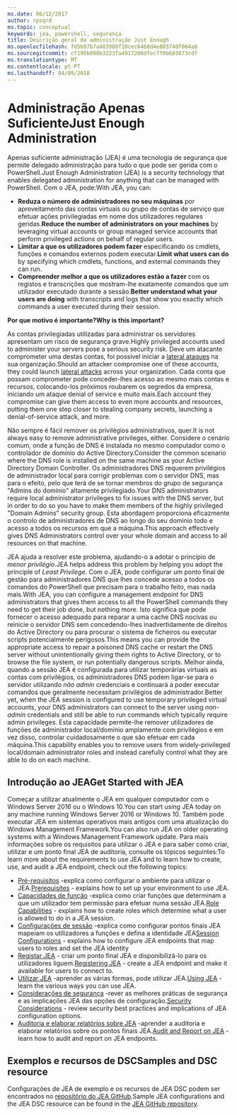 ```yaml
---
ms.date: 06/12/2017
author: rpsqrd
ms.topic: conceptual
keywords: jea, powershell, segurança
title: Descrição geral da administração Just Enough
ms.openlocfilehash: fd5b97b7a483908f10cec6460d4e803740f064a8
ms.sourcegitcommit: cf195b090b3223fa4917206dfec7f0b603873cdf
ms.translationtype: MT
ms.contentlocale: pt-PT
ms.lasthandoff: 04/09/2018
---
```

# <a name="just-enough-administration"></a><span data-ttu-id="01f1e-103">Administração Apenas Suficiente</span><span class="sxs-lookup"><span data-stu-id="01f1e-103">Just Enough Administration</span></span>

<span data-ttu-id="01f1e-104">Apenas suficiente administração (JEA) é uma tecnologia de segurança que permite delegado administração para tudo o que pode ser gerida com o PowerShell.</span><span class="sxs-lookup"><span data-stu-id="01f1e-104">Just Enough Administration (JEA) is a security technology that enables delegated administration for anything that can be managed with PowerShell.</span></span>
<span data-ttu-id="01f1e-105">Com o JEA, pode:</span><span class="sxs-lookup"><span data-stu-id="01f1e-105">With JEA, you can:</span></span>

- <span data-ttu-id="01f1e-106">**Reduza o número de administradores no seu máquinas** por aproveitamento das contas virtuais ou grupo de contas de serviço que efetuar ações privilegiadas em nome dos utilizadores regulares geridas.</span><span class="sxs-lookup"><span data-stu-id="01f1e-106">**Reduce the number of administrators on your machines** by leveraging virtual accounts or group managed service accounts that perform privileged actions on behalf of regular users.</span></span>
- <span data-ttu-id="01f1e-107">**Limitar a que os utilizadores podem fazer** especificando os cmdlets, funções e comandos externos podem executar.</span><span class="sxs-lookup"><span data-stu-id="01f1e-107">**Limit what users can do** by specifying which cmdlets, functions, and external commands they can run.</span></span>
- <span data-ttu-id="01f1e-108">**Compreender melhor a que os utilizadores estão a fazer** com os registos e transcrições que mostram-lhe exatamente comandos que um utilizador executado durante a sessão.</span><span class="sxs-lookup"><span data-stu-id="01f1e-108">**Better understand what your users are doing** with transcripts and logs that show you exactly which commands a user executed during their session.</span></span>

<span data-ttu-id="01f1e-109">**Por que motivo é importante?**</span><span class="sxs-lookup"><span data-stu-id="01f1e-109">**Why is this important?**</span></span>

<span data-ttu-id="01f1e-110">As contas privilegiadas utilizadas para administrar os servidores apresentam um risco de segurança grave.</span><span class="sxs-lookup"><span data-stu-id="01f1e-110">Highly privileged accounts used to administer your servers pose a serious security risk.</span></span>
<span data-ttu-id="01f1e-111">Deve um atacante comprometer uma destas contas, foi possível iniciar a [lateral ataques](http://aka.ms/pth) na sua organização.</span><span class="sxs-lookup"><span data-stu-id="01f1e-111">Should an attacker compromise one of these accounts, they could launch [lateral attacks](http://aka.ms/pth) across your organization.</span></span>
<span data-ttu-id="01f1e-112">Cada conta que possam comprometer pode conceder-lhes acesso ao mesmo mais contas e recursos, colocando-los próximos roubarem os segredos da empresa, iniciando um ataque denial of service e muito mais.</span><span class="sxs-lookup"><span data-stu-id="01f1e-112">Each account they compromise can give them access to even more accounts and resources, putting them one step closer to stealing company secrets, launching a denial-of-service attack, and more.</span></span>

<span data-ttu-id="01f1e-113">Não sempre é fácil remover os privilégios administrativos, quer.</span><span class="sxs-lookup"><span data-stu-id="01f1e-113">It is not always easy to remove administrative privileges, either.</span></span>
<span data-ttu-id="01f1e-114">Considere o cenário comum, onde a função de DNS é instalada no mesmo computador como o controlador de domínio do Active Directory.</span><span class="sxs-lookup"><span data-stu-id="01f1e-114">Consider the common scenario where the DNS role is installed on the same machine as your Active Directory Domain Controller.</span></span>
<span data-ttu-id="01f1e-115">Os administradores DNS requerem privilégios de administrador local para corrigir problemas com o servidor DNS, mas para o efeito, pelo que terá de se tornar membros do grupo de segurança "Admins do domínio" altamente privilegiado.</span><span class="sxs-lookup"><span data-stu-id="01f1e-115">Your DNS administrators require local administrator privileges to fix issues with the DNS server, but in order to do so you have to make them members of the highly privileged "Domain Admins" security group.</span></span>
<span data-ttu-id="01f1e-116">Esta abordagem proporciona eficazmente o controlo de administradores de DNS ao longo do seu domínio todo e acesso a todos os recursos em que a máquina.</span><span class="sxs-lookup"><span data-stu-id="01f1e-116">This approach effectively gives DNS Administrators control over your whole domain and access to all resources on that machine.</span></span>

<span data-ttu-id="01f1e-117">JEA ajuda a resolver este problema, ajudando-o a adotar o princípio de *menor privilégio*.</span><span class="sxs-lookup"><span data-stu-id="01f1e-117">JEA helps address this problem by helping you adopt the principle of *Least Privilege*.</span></span>
<span data-ttu-id="01f1e-118">Com o JEA, pode configurar um ponto final de gestão para administradores DNS que lhes concede acesso a todos os comandos do PowerShell que precisam para o trabalho feito, mas nada mais.</span><span class="sxs-lookup"><span data-stu-id="01f1e-118">With JEA, you can configure a management endpoint for DNS administrators that gives them access to all the PowerShell commands they need to get their job done, but nothing more.</span></span>
<span data-ttu-id="01f1e-119">Isto significa que pode fornecer o acesso adequado para reparar a uma cache DNS nocivas ou reinicie o servidor DNS sem concedendo-lhes inadvertidamente de direitos do Active Directory ou para procurar o sistema de ficheiros ou executar scripts potencialmente perigosos.</span><span class="sxs-lookup"><span data-stu-id="01f1e-119">This means you can provide the appropriate access to repair a poisoned DNS cache or restart the DNS server without unintentionally giving them rights to Active Directory, or to browse the file system, or run potentially dangerous scripts.</span></span>
<span data-ttu-id="01f1e-120">Melhor ainda, quando a sessão JEA é configurada para utilizar temporárias virtuais as contas com privilégios, os administradores DNS podem ligar-se para o servidor utilizando *não admin* credenciais e continuará a poder executar comandos que geralmente necessitam privilégios de administrador.</span><span class="sxs-lookup"><span data-stu-id="01f1e-120">Better yet, when the JEA session is configured to use temporary privileged virtual accounts, your DNS administrators can connect to the server using *non-admin* credentials and still be able to run commands which typically require admin privileges.</span></span>
<span data-ttu-id="01f1e-121">Esta capacidade permite-lhe remover utilizadores de funções de administrador local/domínio amplamente com privilégios e em vez disso, controlar cuidadosamente o que são efetuar em cada máquina.</span><span class="sxs-lookup"><span data-stu-id="01f1e-121">This capability enables you to remove users from widely-privileged local/domain administrator roles and instead carefully control what they are able to do on each machine.</span></span>

## <a name="get-started-with-jea"></a><span data-ttu-id="01f1e-122">Introdução ao JEA</span><span class="sxs-lookup"><span data-stu-id="01f1e-122">Get Started with JEA</span></span>

<span data-ttu-id="01f1e-123">Começar a utilizar atualmente o JEA em qualquer computador com o Windows Server 2016 ou o Windows 10.</span><span class="sxs-lookup"><span data-stu-id="01f1e-123">You can start using JEA today on any machine running Windows Server 2016 or Windows 10.</span></span>
<span data-ttu-id="01f1e-124">Também pode executar JEA em sistemas operativos mais antigos com uma atualização do Windows Management Framework.</span><span class="sxs-lookup"><span data-stu-id="01f1e-124">You can also run JEA on older operating systems with a Windows Management Framework update.</span></span>
<span data-ttu-id="01f1e-125">Para mais informações sobre os requisitos para utilizar o JEA e para saber como criar, utilizar e um ponto final JEA de auditoria, consulte os tópicos seguintes:</span><span class="sxs-lookup"><span data-stu-id="01f1e-125">To learn more about the requirements to use JEA and to learn how to create, use, and audit a JEA endpoint, check out the following topics:</span></span>

- <span data-ttu-id="01f1e-126">[Pré-requisitos](prerequisites.md) -explica como configurar o ambiente para utilizar o JEA.</span><span class="sxs-lookup"><span data-stu-id="01f1e-126">[Prerequisites](prerequisites.md) - explains how to set up your environment to use JEA.</span></span>
- <span data-ttu-id="01f1e-127">[Capacidades de função](role-capabilities.md) -explica como criar funções que determinam a que um utilizador tem permissão para efetuar numa sessão JEA.</span><span class="sxs-lookup"><span data-stu-id="01f1e-127">[Role Capabilities](role-capabilities.md) - explains how to create roles which determine what a user is allowed to do in a JEA session.</span></span>
- <span data-ttu-id="01f1e-128">[Configurações de sessão](session-configurations.md) -explica como configurar pontos finais JEA mapeiam os utilizadores a funções e defina a identidade JEA</span><span class="sxs-lookup"><span data-stu-id="01f1e-128">[Session Configurations](session-configurations.md) - explains how to configure JEA endpoints that map users to roles and set the JEA identity</span></span>
- <span data-ttu-id="01f1e-129">[Registar JEA](register-jea.md) - criar um ponto final JEA e disponibilizá-lo para os utilizadores liguem.</span><span class="sxs-lookup"><span data-stu-id="01f1e-129">[Registering JEA](register-jea.md) - create a JEA endpoint and make it available for users to connect to.</span></span>
- <span data-ttu-id="01f1e-130">[Utilizar JEA](using-jea.md) -aprender as várias formas, pode utilizar JEA.</span><span class="sxs-lookup"><span data-stu-id="01f1e-130">[Using JEA](using-jea.md) - learn the various ways you can use JEA.</span></span>
- <span data-ttu-id="01f1e-131">[Considerações de segurança](security-considerations.md) -rever as melhores práticas de segurança e as implicações JEA das opções de configuração.</span><span class="sxs-lookup"><span data-stu-id="01f1e-131">[Security Considerations](security-considerations.md) - review security best practices and implications of JEA configuration options.</span></span>
- <span data-ttu-id="01f1e-132">[Auditoria e elaborar relatórios sobre JEA](audit-and-report.md) -aprender a auditoria e elaborar relatórios sobre os pontos finais JEA.</span><span class="sxs-lookup"><span data-stu-id="01f1e-132">[Audit and Report on JEA](audit-and-report.md) - learn how to audit and report on JEA endpoints.</span></span>

## <a name="samples-and-dsc-resource"></a><span data-ttu-id="01f1e-133">Exemplos e recursos de DSC</span><span class="sxs-lookup"><span data-stu-id="01f1e-133">Samples and DSC resource</span></span>

<span data-ttu-id="01f1e-134">Configurações de JEA de exemplo e os recursos de JEA DSC podem ser encontrados no [repositório do JEA GitHub](https://github.com/PowerShell/JEA).</span><span class="sxs-lookup"><span data-stu-id="01f1e-134">Sample JEA configurations and the JEA DSC resource can be found in the [JEA GitHub repository](https://github.com/PowerShell/JEA).</span></span>